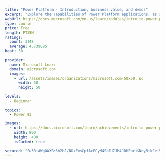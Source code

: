 ```yaml
---
title: "Power Platform - Introduction, business value, and demos"
excerpt: "Explore the capabilities of Power Platform applications, as seen in demonstrations and customer case studies."
webUrl: https://docs.microsoft.com/en-us/learn/modules/intro-to-power-platform-mba/
type: course
price: Free
length: PT35M
ratings:
  count: 3848
  average: 4.739085
heat: 50

provider:
  name: Microsoft Learn
  domain: microsoft.com
  images:
    - url: /assets/images/organizations/microsoft.com-50x50.jpg
      width: 50
      height: 50

levels:
  - Beginner

topics:
  - Power BI

images:
  - url: https://docs.microsoft.com/learn/achievements/intro-to-power-platform-social.png
    width: 800
    height: 400
    isCached: true

secured: "Eu3RiAWgOWXBs6h2HJ/NDxExvCpfAcFCyM4SoTU7JM4J0HPpciSNqyRikCei5FrZxdQZzAb/bfy06Dqb0AlAOeiqfx8B0TbPvqkRvwk8Ebq9pLMVccgJ7iOevE+wOqXqMuQqQhWyU+8ShOhyCKC8uBgY/kjFk1BNUdubV8QSqUTy3UWYzlDgCncP+qwG+WdT8d3uMtaHJA7z7EZ6xJb/S7bYz+tP73N+9GX5019roISCO3ZTOUWAIVRnb9dttD/BmwYNYb+uEqKgvLDB+c4+uZkmmT/kAwAU3Cgthc2oF4IOehjqQNXUEhoAzpbknNp38BQmE1WT4uqu0wBEFSjjLvMFQX+x9JrQEDekmdECcCIe/0AEZphTlRexidfFLzv4Cq/OzKyjX/puBrjRNzcfq2Y9sA12+DSeVcMradBjMlg=;6cqiBZ9NfS8BA5Zn7lOWMw=="
---
```


